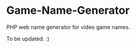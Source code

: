 Game-Name-Generator
===================

PHP web name generator for video game names. 


To be updated. :) 
